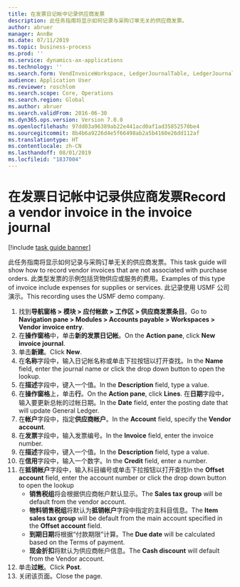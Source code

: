 ```yaml
---
title: 在发票日记帐中记录供应商发票
description: 此任务指南将显示如何记录与采购订单无关的供应商发票。
author: abruer
manager: AnnBe
ms.date: 07/11/2019
ms.topic: business-process
ms.prod: ''
ms.service: dynamics-ax-applications
ms.technology: ''
ms.search.form: VendInvoiceWorkspace, LedgerJournalTable, LedgerJournalTransVendInvoice
audience: Application User
ms.reviewer: roschlom
ms.search.scope: Core, Operations
ms.search.region: Global
ms.author: abruer
ms.search.validFrom: 2016-06-30
ms.dyn365.ops.version: Version 7.0.0
ms.openlocfilehash: 97dd03a96389ab22e441acd0af1ad35852570be4
ms.sourcegitcommit: 8b4b6a9226d4e5f66498ab2a5b4160e26dd112af
ms.translationtype: HT
ms.contentlocale: zh-CN
ms.lasthandoff: 08/01/2019
ms.locfileid: "1837004"
---
```

# <a name="record-a-vendor-invoice-in-the-invoice-journal"></a><span data-ttu-id="f2e5e-103">在发票日记帐中记录供应商发票</span><span class="sxs-lookup"><span data-stu-id="f2e5e-103">Record a vendor invoice in the invoice journal</span></span>

[!include [task guide banner](../../includes/task-guide-banner.md)]

<span data-ttu-id="f2e5e-104">此任务指南将显示如何记录与采购订单无关的供应商发票。</span><span class="sxs-lookup"><span data-stu-id="f2e5e-104">This task guide will show how to record vendor invoices that are not associated with purchase orders.</span></span> <span data-ttu-id="f2e5e-105">此类型发票的示例包括货物供应或服务的费用。</span><span class="sxs-lookup"><span data-stu-id="f2e5e-105">Examples of this type of invoice include expenses for supplies or services.</span></span>  <span data-ttu-id="f2e5e-106">此记录使用 USMF 公司演示。</span><span class="sxs-lookup"><span data-stu-id="f2e5e-106">This recording uses the USMF demo company.</span></span>

1. <span data-ttu-id="f2e5e-107">找到**导航窗格 > 模块 > 应付帐款 > 工作区 > 供应商发票条目**。</span><span class="sxs-lookup"><span data-stu-id="f2e5e-107">Go to **Navigation pane > Modules > Accounts payable > Workspaces > Vendor invoice entry**.</span></span>
2. <span data-ttu-id="f2e5e-108">在**操作窗格**中，单击**新的发票日记帐**。</span><span class="sxs-lookup"><span data-stu-id="f2e5e-108">On the **Action pane**, click **New invoice journal**.</span></span>
3. <span data-ttu-id="f2e5e-109">单击**新建**。</span><span class="sxs-lookup"><span data-stu-id="f2e5e-109">Click **New**.</span></span>
4. <span data-ttu-id="f2e5e-110">在**名称**字段中，输入日记帐名称或单击下拉按钮以打开查找。</span><span class="sxs-lookup"><span data-stu-id="f2e5e-110">In the **Name** field, enter the journal name or click the drop down button to open the lookup.</span></span>
5. <span data-ttu-id="f2e5e-111">在**描述**字段中，键入一个值。</span><span class="sxs-lookup"><span data-stu-id="f2e5e-111">In the **Description** field, type a value.</span></span>
6. <span data-ttu-id="f2e5e-112">在**操作窗格**上，单击**行**。</span><span class="sxs-lookup"><span data-stu-id="f2e5e-112">On the **Action pane**, click **Lines**.</span></span> <span data-ttu-id="f2e5e-113">在**日期**字段中，输入要更新总帐的过帐日期。</span><span class="sxs-lookup"><span data-stu-id="f2e5e-113">In the **Date** field, enter the posting date that will update General Ledger.</span></span>  
7. <span data-ttu-id="f2e5e-114">在**帐户**字段中，指定**供应商帐户**。</span><span class="sxs-lookup"><span data-stu-id="f2e5e-114">In the **Account** field, specify the **Vendor account**.</span></span>
8. <span data-ttu-id="f2e5e-115">在**发票**字段中，输入发票编号。</span><span class="sxs-lookup"><span data-stu-id="f2e5e-115">In the **Invoice** field, enter the invoice number.</span></span>
9. <span data-ttu-id="f2e5e-116">在**描述**字段中，键入一个值。</span><span class="sxs-lookup"><span data-stu-id="f2e5e-116">In the **Description** field, type a value.</span></span>
10. <span data-ttu-id="f2e5e-117">在**信用**字段中，输入一个数字。</span><span class="sxs-lookup"><span data-stu-id="f2e5e-117">In the **Credit** field, enter a number.</span></span>
11. <span data-ttu-id="f2e5e-118">在**抵销帐户**字段中，输入科目编号或单击下拉按钮以打开查找</span><span class="sxs-lookup"><span data-stu-id="f2e5e-118">In the **Offset account** field, enter the account number or click the drop down button to open the lookup</span></span>
    * <span data-ttu-id="f2e5e-119">**销售税组**将会根据供应商帐户默认显示。</span><span class="sxs-lookup"><span data-stu-id="f2e5e-119">The **Sales tax group** will be default from the vendor account.</span></span>  
    * <span data-ttu-id="f2e5e-120">**物料销售税组**将默认为**抵销帐户**字段中指定的主科目信息。</span><span class="sxs-lookup"><span data-stu-id="f2e5e-120">The **Item sales tax group** will be default from the main account specified in the **Offset account** field.</span></span>  
    * <span data-ttu-id="f2e5e-121">**到期日期**将根据“付款期限”计算。</span><span class="sxs-lookup"><span data-stu-id="f2e5e-121">The **Due date** will be calculated based on the Terms of payment.</span></span>  
    * <span data-ttu-id="f2e5e-122">**现金折扣**将默认为供应商帐户信息。</span><span class="sxs-lookup"><span data-stu-id="f2e5e-122">The **Cash discount** will default from the Vendor account.</span></span>  
12. <span data-ttu-id="f2e5e-123">单击**过帐**。</span><span class="sxs-lookup"><span data-stu-id="f2e5e-123">Click **Post**.</span></span>
13. <span data-ttu-id="f2e5e-124">关闭该页面。</span><span class="sxs-lookup"><span data-stu-id="f2e5e-124">Close the page.</span></span>

